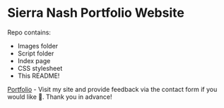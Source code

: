 # Sierra Nash Portfolio Website

Repo contains:
- Images folder 
- Script folder 
- Index page
- CSS stylesheet
- This README! 

[Portfolio](https://sierra-nash.netlify.app) - Visit my site and provide feedback via the contact form if you would like 🙂. Thank you in advance!